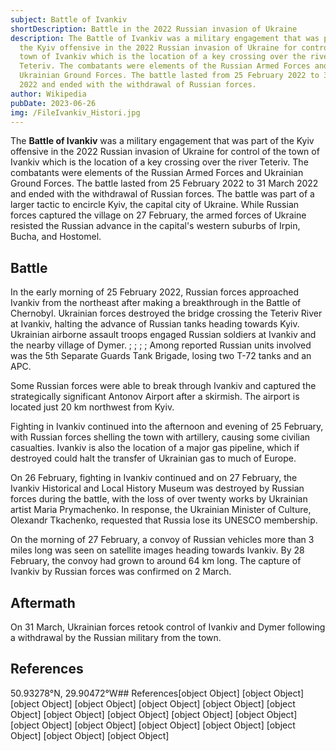 ```yaml
---
subject: Battle of Ivankiv
shortDescription: Battle in the 2022 Russian invasion of Ukraine
description: The Battle of Ivankiv was a military engagement that was part of
  the Kyiv offensive in the 2022 Russian invasion of Ukraine for control of the
  town of Ivankiv which is the location of a key crossing over the river
  Teteriv. The combatants were elements of the Russian Armed Forces and
  Ukrainian Ground Forces. The battle lasted from 25 February 2022 to 31 March
  2022 and ended with the withdrawal of Russian forces.
author: Wikipedia
pubDate: 2023-06-26
img: /FileIvankiv_Histori.jpg
---
```


The **Battle of Ivankiv** was a military engagement that was part of the Kyiv offensive in the 2022 Russian invasion of Ukraine for control of the town of Ivankiv which is the location of a key crossing over the river Teteriv. The combatants were elements of the Russian Armed Forces and Ukrainian Ground Forces. The battle lasted from 25 February 2022 to 31 March 2022 and ended with the withdrawal of Russian forces. The battle was part of a larger tactic to encircle Kyiv, the capital city of Ukraine. While Russian forces captured the village on 27 February, the armed forces of Ukraine resisted the Russian advance in the capital's western suburbs of Irpin, Bucha, and Hostomel.

## Battle
In the early morning of 25 February 2022, Russian forces approached Ivankiv from the northeast after making a breakthrough in the Battle of Chernobyl. Ukrainian forces destroyed the bridge crossing the Teteriv River at Ivankiv, halting the advance of Russian tanks heading towards Kyiv. Ukrainian airborne assault troops engaged Russian soldiers at Ivankiv and the nearby village of Dymer. ; ; ; ; Among reported Russian units involved was the 5th Separate Guards Tank Brigade, losing two T-72 tanks and an APC.

Some Russian forces were able to break through Ivankiv and captured the strategically significant Antonov Airport after a skirmish. The airport is located just 20 km northwest from Kyiv.

Fighting in Ivankiv continued into the afternoon and evening of 25 February, with Russian forces shelling the town with artillery, causing some civilian casualties. Ivankiv is also the location of a major gas pipeline, which if destroyed could halt the transfer of Ukrainian gas to much of Europe.

On 26 February, fighting in Ivankiv continued and on 27 February, the Ivankiv Historical and Local History Museum was destroyed by Russian forces during the battle, with the loss of over twenty works by Ukrainian artist Maria Prymachenko. In response, the Ukrainian Minister of Culture, Olexandr Tkachenko, requested that Russia lose its UNESCO membership.

On the morning of 27 February, a convoy of Russian vehicles more than 3 miles long was seen on satellite images heading towards Ivankiv. By 28 February, the convoy had grown to around 64 km long. The capture of Ivankiv by Russian forces was confirmed on 2 March.

## Aftermath
On 31 March, Ukrainian forces retook control of Ivankiv and Dymer following a withdrawal by the Russian military from the town.

## References
50.93278°N, 29.90472°W## References[object Object]
[object Object]
[object Object]
[object Object]
[object Object]
[object Object]
[object Object]
[object Object]
[object Object]
[object Object]
[object Object]
[object Object]
[object Object]
[object Object]
[object Object]
[object Object]
[object Object]
[object Object]